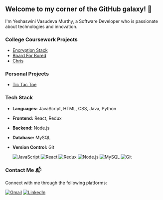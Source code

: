 ## Welcome to my corner of the GitHub galaxy! 🚀

<!--
**YeshaswiniVasudev/YeshaswiniVasudev** is a ✨ _special_ ✨ repository because its `README.md` (this file) appears on your GitHub profile.

Here are some ideas to get you started:

- 🔭 I’m currently working on ...
- 🌱 I’m currently learning ...
- 👯 I’m looking to collaborate on ...
- 🤔 I’m looking for help with ...
- 💬 Ask me about ...
- 📫 How to reach me: ...
- 😄 Pronouns: ...
- ⚡ Fun fact: ...
-->

I'm Yeshaswini Vasudeva Murthy, a Software Developer who is passionate about technologies and innovation.

### College Coursework Projects
- [Encryption Stack](https://github.com/YeshaswiniVasudev/Project-4a)
- [Board For Bored](https://github.com/YeshaswiniVasudev/projectgroup8-cs615)
- [Chris](https://github.com/YeshaswiniVasudev/ChRIS)
    
### Personal Projects
- [Tic Tac Toe](https://github.com/YeshaswiniVasudev/TicTacToe)


### Tech Stack

- **Languages:** JavaScript, HTML, CSS, Java, Python
- **Frontend:** React, Redux
- **Backend:** Node.js
- **Database:** MySQL
- **Version Control:** Git

  <p>
  <img src="https://img.icons8.com/color/48/000000/javascript.png" alt="JavaScript">
  <img src="https://img.icons8.com/officel/48/000000/react.png" alt="React">
  <img src="https://img.icons8.com/color/48/000000/redux.png" alt="Redux">
  <img src="https://img.icons8.com/color/48/000000/nodejs.png" alt="Node.js">
  <img src="https://img.icons8.com/color/48/000000/mysql.png" alt="MySQL">
  <img src="https://img.icons8.com/color/48/000000/git.png" alt="Git">
</p>

### Contact Me 📬

Connect with me through the following platforms:

[![Gmail](https://img.shields.io/badge/Gmail-D14836?style=for-the-badge&logo=gmail&logoColor=white)](mailto:yeshaswinivasudev@gmail.com)
[![LinkedIn](https://img.shields.io/badge/LinkedIn-2867B2?style=for-the-badge&logo=linkedin&logoColor=white)](www.linkedin.com/in/yeshaswinivasudevamurthy)


